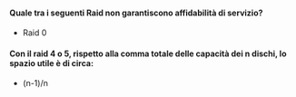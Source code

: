 

#### Quale tra i seguenti Raid non garantiscono affidabilità di servizio?
 - Raid 0
#### Con il raid 4 o 5, rispetto alla comma totale delle capacità dei n dischi, lo spazio utile è di circa:
- (n-1)/n

<!--stackedit_data:
eyJoaXN0b3J5IjpbNzY3ODMzNzgyXX0=
-->